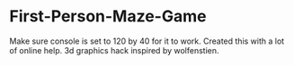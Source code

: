 # First-Person-Maze-Game

Make sure console is set to 120 by 40 for it to work. Created this with a lot of online help. 3d graphics hack inspired by wolfenstien.
